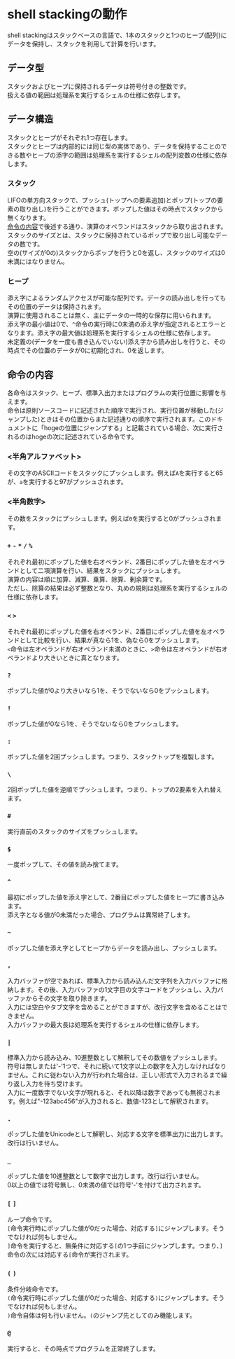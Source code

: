 # shell stackingの動作
shell stackingはスタックベースの言語で、1本のスタックと1つのヒープ(配列)にデータを保持し、スタックを利用して計算を行います。  

## データ型
スタックおよびヒープに保持されるデータは符号付きの整数です。  
扱える値の範囲は処理系を実行するシェルの仕様に依存します。

## データ構造
スタックとヒープがそれぞれ1つ存在します。  
スタックとヒープは内部的には同じ型の実体であり、データを保持することのできる数やヒープの添字の範囲は処理系を実行するシェルの配列変数の仕様に依存します。

### スタック
LIFOの単方向スタックで、プッシュ(トップへの要素追加)とポップ(トップの要素の取り出し)を行うことができます。ポップした値はその時点でスタックから無くなります。    
[命令の内容](#命令の内容)で後述する通り、演算のオペランドはスタックから取り出されます。  
スタックのサイズとは、スタックに保持されているポップで取り出し可能なデータの数です。  
空の(サイズが0の)スタックからポップを行うと0を返し、スタックのサイズは0未満にはなりません。

### ヒープ
添え字によるランダムアクセスが可能な配列です。データの読み出しを行ってもその位置のデータは保持されます。  
演算に使用されることは無く、主にデータの一時的な保存に用いられます。  
添え字の最小値は0で、`^`命令の実行時に0未満の添え字が指定されるとエラーとなります。添え字の最大値は処理系を実行するシェルの仕様に依存します。  
未定義の(データを一度も書き込んでいない)添え字から読み出しを行うと、その時点でその位置のデータが0に初期化され、0を返します。

## 命令の内容
各命令はスタック、ヒープ、標準入出力またはプログラムの実行位置に影響を与えます。  
命令は原則ソースコードに記述された順序で実行され、実行位置が移動した(ジャンプした)ときはその位置からまた記述通りの順序で実行されます。このドキュメントに「hogeの位置にジャンプする」と記載されている場合、次に実行されるのはhogeの次に記述されている命令です。  

### <半角アルファベット>
その文字のASCIIコードをスタックにプッシュします。例えば`A`を実行すると65が、`a`を実行すると97がプッシュされます。

### <半角数字>
その数をスタックにプッシュします。例えば`0`を実行すると0がプッシュされます。

### `+` `-` `*` `/` `%`
それぞれ最初にポップした値を右オペランド、2番目にポップした値を左オペランドとして二項演算を行い、結果をスタックにプッシュします。  
演算の内容は順に加算、減算、乗算、除算、剰余算です。  
ただし、除算の結果は必ず整数となり、丸めの規則は処理系を実行するシェルの仕様に依存します。

### `<` `>`
それぞれ最初にポップした値を右オペランド、2番目にポップした値を左オペランドとして比較を行い、結果が真なら1を、偽なら0をプッシュします。  
`<`命令は左オペランドが右オペランド未満のときに、`>`命令は左オペランドが右オペランドより大きいときに真となります。

### `?`
ポップした値が0より大きいなら1を、そうでないなら0をプッシュします。

### `!`
ポップした値が0なら1を、そうでないなら0をプッシュします。

### `:`
ポップした値を2回プッシュします。つまり、スタックトップを複製します。

### `\`
2回ポップした値を逆順でプッシュします。つまり、トップの2要素を入れ替えます。

### `#`
実行直前のスタックのサイズをプッシュします。

### `$`
一度ポップして、その値を読み捨てます。

### `^`
最初にポップした値を添え字として、2番目にポップした値をヒープに書き込みます。  
添え字となる値が0未満だった場合、プログラムは異常終了します。

### `~`
ポップした値を添え字としてヒープからデータを読み出し、プッシュします。

### `,`
入力バッファが空であれば、標準入力から読み込んだ文字列を入力バッファに格納します。その後、入力バッファの1文字目の文字コードをプッシュし、入力バッファからその文字を取り除きます。  
入力には空白やタブ文字を含めることができますが、改行文字を含めることはできません。  
入力バッファの最大長は処理系を実行するシェルの仕様に依存します。

### `|`
標準入力から読み込み、10進整数として解釈してその数値をプッシュします。  
符号は無しまたは'-'1つで、それに続いて1文字以上の数字を入力しなければなりません。これに従わない入力が行われた場合は、正しい形式で入力されるまで繰り返し入力を待ち受けます。  
入力に一度数字でない文字が現れると、それ以降は数字であっても無視されます。例えば"-123abc456"が入力されると、数値-123として解釈されます。

### `.`
ポップした値をUnicodeとして解釈し、対応する文字を標準出力に出力します。改行は行いません。

### `_`
ポップした値を10進整数として数字で出力します。改行は行いません。  
0以上の値では符号無し、0未満の値では符号'-'を付けて出力されます。

### `[` `]`
ループ命令です。  
`[`命令実行時にポップした値が0だった場合、対応する`]`にジャンプします。そうでなければ何もしません。  
`]`命令を実行すると、無条件に対応する`[`の1つ手前にジャンプします。つまり、`]`命令の次には対応する`[`命令が実行されます。

### `(` `)`
条件分岐命令です。  
`(`命令実行時にポップした値が0だった場合、対応する`)`にジャンプします。そうでなければ何もしません。  
`)`命令自体は何も行いません。`(`のジャンプ先としてのみ機能します。

### `@`
実行すると、その時点でプログラムを正常終了します。
